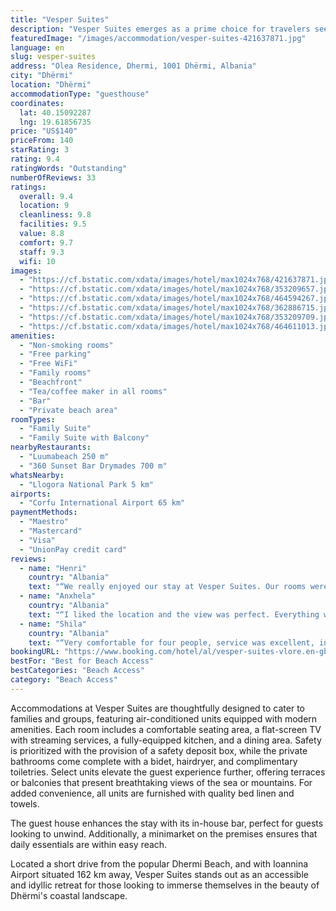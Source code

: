 ```yaml
---
title: "Vesper Suites"
description: "Vesper Suites emerges as a prime choice for travelers seeking a serene beachfront escape in Dhërmi, located merely 2."
featuredImage: "/images/accommodation/vesper-suites-421637871.jpg"
language: en
slug: vesper-suites
address: "Olea Residence, Dhermi, 1001 Dhërmi, Albania"
city: "Dhërmi"
location: "Dhërmi"
accommodationType: "guesthouse"
coordinates:
  lat: 40.15092287
  lng: 19.61856735
price: "US$140"
priceFrom: 140
starRating: 3
rating: 9.4
ratingWords: "Outstanding"
numberOfReviews: 33
ratings:
  overall: 9.4
  location: 9
  cleanliness: 9.8
  facilities: 9.5
  value: 8.8
  comfort: 9.7
  staff: 9.3
  wifi: 10
images:
  - "https://cf.bstatic.com/xdata/images/hotel/max1024x768/421637871.jpg?k=89539322e8fe4bdc7d8f598e7282a0df4339933a7a0fcc646235a08fe25c0fff&o=&hp=1"
  - "https://cf.bstatic.com/xdata/images/hotel/max1024x768/353209657.jpg?k=5b6edf7e1c126e2575a75b674be57f49b37b83f64877eb2c22d7cd3aab913629&o=&hp=1"
  - "https://cf.bstatic.com/xdata/images/hotel/max1024x768/464594267.jpg?k=aef58dc52d9df63de6dc5535595ca3f89ca460494b1ef89683bac7106a13e5c7&o=&hp=1"
  - "https://cf.bstatic.com/xdata/images/hotel/max1024x768/362886715.jpg?k=28c975b66b8758a1bb19c35fcdbca1f4b118a539a0737ad8e66e2418c7331cc2&o=&hp=1"
  - "https://cf.bstatic.com/xdata/images/hotel/max1024x768/353209709.jpg?k=880197ea74fdcc63a8f7a7df3dc7a40986a94f9552c137533a73860a2b274bf3&o=&hp=1"
  - "https://cf.bstatic.com/xdata/images/hotel/max1024x768/464611013.jpg?k=0b7a7fbd64ea48fbaba0d2ce8c5aa323ba09fe5c18da94c52050ff3116c639e0&o=&hp=1"
amenities:
  - "Non-smoking rooms"
  - "Free parking"
  - "Free WiFi"
  - "Family rooms"
  - "Beachfront"
  - "Tea/coffee maker in all rooms"
  - "Bar"
  - "Private beach area"
roomTypes:
  - "Family Suite"
  - "Family Suite with Balcony"
nearbyRestaurants:
  - "Luumabeach 250 m"
  - "360 Sunset Bar Drymades 700 m"
whatsNearby:
  - "Llogora National Park 5 km"
airports:
  - "Corfu International Airport 65 km"
paymentMethods:
  - "Maestro"
  - "Mastercard"
  - "Visa"
  - "UnionPay credit card"
reviews:
  - name: "Henri"
    country: "Albania"
    text: "“We really enjoyed our stay at Vesper Suites. Our rooms were cleaned everyday and everytime we would come back to a clean place. The beds and couches were very comfortable. The whole decor is very modern and new with every room having smart TVs for...”"
  - name: "Anxhela"
    country: "Albania"
    text: "“I liked the location and the view was perfect. Everything was perfectly clean and the staff very nice. The manager was very supportive he helped us with the baggy and every need we had. Kaci and his family who did the laundery and the cleaning...”"
  - name: "Shila"
    country: "Albania"
    text: "“Very comfortable for four people, service was excellent, interior was clean and modern, everything was new, complementary champagne.”"
bookingURL: "https://www.booking.com/hotel/al/vesper-suites-vlore.en-gb.html?aid=8035640"
bestFor: "Best for Beach Access"
bestCategories: "Beach Access"
category: "Beach Access"
---
```


Accommodations at Vesper Suites are thoughtfully designed to cater to families and groups, featuring air-conditioned units equipped with modern amenities. Each room includes a comfortable seating area, a flat-screen TV with streaming services, a fully-equipped kitchen, and a dining area. Safety is prioritized with the provision of a safety deposit box, while the private bathrooms come complete with a bidet, hairdryer, and complimentary toiletries. Select units elevate the guest experience further, offering terraces or balconies that present breathtaking views of the sea or mountains. For added convenience, all units are furnished with quality bed linen and towels.

The guest house enhances the stay with its in-house bar, perfect for guests looking to unwind. Additionally, a minimarket on the premises ensures that daily essentials are within easy reach.

Located a short drive from the popular Dhermi Beach, and with Ioannina Airport situated 162 km away, Vesper Suites stands out as an accessible and idyllic retreat for those looking to immerse themselves in the beauty of Dhërmi's coastal landscape.